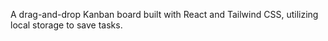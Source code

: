 A drag-and-drop Kanban board built with React and Tailwind CSS, utilizing local storage to save tasks.
